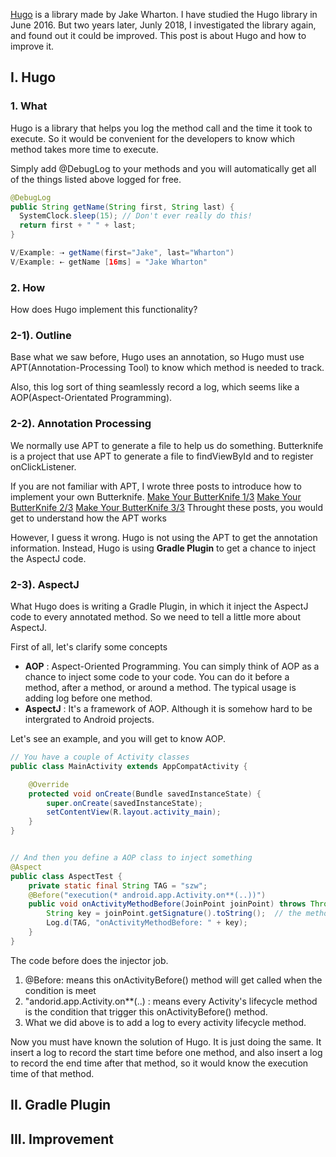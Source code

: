 [Hugo](https://github.com/JakeWharton/hugo) is a library made by Jake Wharton. I have studied the Hugo library in June 2016. But two years later, Junly 2018, I investigated the library again, and found out it could be improved. This post is about Hugo and how to improve it.

## I. Hugo

### 1.  What 
Hugo is a library that helps you log the method call and the time it took to execute.  So it would be convenient for the developers to know which method takes more time to execute. 

Simply add @DebugLog to your methods and you will automatically get all of the things listed above logged for free.
```java
@DebugLog
public String getName(String first, String last) {
  SystemClock.sleep(15); // Don't ever really do this!
  return first + " " + last;
}
```

``` java
V/Example: ⇢ getName(first="Jake", last="Wharton")
V/Example: ⇠ getName [16ms] = "Jake Wharton"
```

### 2. How
How does Hugo implement this functionality? 

### 2-1). Outline
Base what we saw before, Hugo uses an annotation, so Hugo must use APT(Annotation-Processing Tool) to know which method is needed to track.

Also, this log sort of thing seamlessly record a log, which seems like a AOP(Aspect-Orientated Programming). 

### 2-2). Annotation Processing
We normally use APT to generate a file to help us do something. Butterknife is a project that use APT to generate a file to findViewById and to register onClickListener. 

If you are not familiar with APT, I wrote three posts to introduce how to implement your own Butterknife. 
[Make Your ButterKnife 1/3](https://github.com/songzhw/songzhw.github.io/blob/master/open_src/2016-05-26-make-your-own-butterknife-1.md)
[Make Your ButterKnife 2/3](https://github.com/songzhw/songzhw.github.io/blob/master/open_src/2016-05-27-make-your-own-butterknife-2.md)
[Make Your ButterKnife 3/3](https://github.com/songzhw/songzhw.github.io/blob/master/open_src/2016-05-29-make-your-own-butterknife-3.md)
Throught these posts, you would get to understand how the APT works

However, I guess it wrong. Hugo is not using the APT to get the annotation information. Instead, Hugo is using **Gradle Plugin** to get a chance to inject the AspectJ code.

### 2-3). AspectJ
What Hugo does is writing a Gradle Plugin, in which it inject the AspectJ code to every annotated method. So we need to tell a little more about AspectJ. 

First of all, let's clarify some concepts
* **AOP** : Aspect-Oriented Programming.   You can simply think of AOP as a chance to inject some code to your code. You can do it before a method, after a method, or around a method. The typical usage is adding log before one method.
* **AspectJ** : It's a framework of AOP. Although it is somehow hard to be intergrated to Android projects.

Let's see an example, and you will get to know AOP.

```java
// You have a couple of Activity classes
public class MainActivity extends AppCompatActivity {

    @Override
    protected void onCreate(Bundle savedInstanceState) {
        super.onCreate(savedInstanceState);
        setContentView(R.layout.activity_main);
    }
}


// And then you define a AOP class to inject something
@Aspect
public class AspectTest {
    private static final String TAG = "szw";
    @Before("execution(* android.app.Activity.on**(..))")
    public void onActivityMethodBefore(JoinPoint joinPoint) throws Throwable {
        String key = joinPoint.getSignature().toString();  // the method name
        Log.d(TAG, "onActivityMethodBefore: " + key);
    }
}

```

The code before does the injector job. 
1. @Before: means this onActivityBefore() method will get called when the condition is meet
2. "andorid.app.Activity.on**(..) : means every Activity's lifecycle method is the condition that trigger this onActivityBefore() method.
3. What we did above is to add a log to every activity lifecycle method.

Now you must have known the solution of Hugo. It is just doing the same. It insert a log to record the start time before one method, and also insert a log to record the end time after that method, so it would know the execution time of that method.  


## II. Gradle Plugin



## III. Improvement